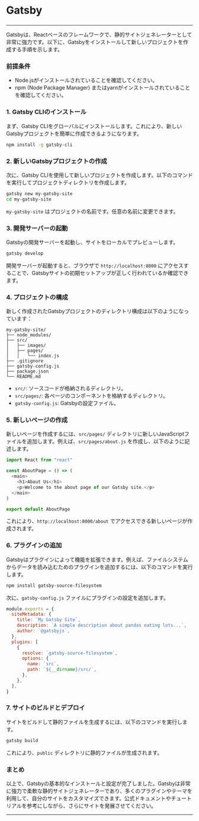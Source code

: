 ###
# Gatsby
###

---

Gatsbyは、Reactベースのフレームワークで、静的サイトジェネレーターとして非常に強力です。以下に、Gatsbyをインストールして新しいプロジェクトを作成する手順を示します。

### 前提条件

- Node.jsがインストールされていることを確認してください。
- npm (Node Package Manager) またはyarnがインストールされていることを確認してください。

### 1. Gatsby CLIのインストール

まず、Gatsby CLIをグローバルにインストールします。これにより、新しいGatsbyプロジェクトを簡単に作成できるようになります。

```bash
npm install -g gatsby-cli
```

### 2. 新しいGatsbyプロジェクトの作成

次に、Gatsby CLIを使用して新しいプロジェクトを作成します。以下のコマンドを実行してプロジェクトディレクトリを作成します。

```bash
gatsby new my-gatsby-site
cd my-gatsby-site
```

`my-gatsby-site` はプロジェクトの名前です。任意の名前に変更できます。

### 3. 開発サーバーの起動

Gatsbyの開発サーバーを起動し、サイトをローカルでプレビューします。

```bash
gatsby develop
```

開発サーバーが起動すると、ブラウザで `http://localhost:8000` にアクセスすることで、Gatsbyサイトの初期セットアップが正しく行われているか確認できます。

### 4. プロジェクトの構成

新しく作成されたGatsbyプロジェクトのディレクトリ構成は以下のようになっています：

```
my-gatsby-site/
├── node_modules/
├── src/
│   ├── images/
│   ├── pages/
│   │   └── index.js
├── .gitignore
├── gatsby-config.js
├── package.json
└── README.md
```

- `src/`: ソースコードが格納されるディレクトリ。
- `src/pages/`: 各ページのコンポーネントを格納するディレクトリ。
- `gatsby-config.js`: Gatsbyの設定ファイル。

### 5. 新しいページの作成

新しいページを作成するには、`src/pages/` ディレクトリに新しいJavaScriptファイルを追加します。例えば、`src/pages/about.js` を作成し、以下のように記述します。

```javascript
import React from "react"

const AboutPage = () => (
  <main>
    <h1>About Us</h1>
    <p>Welcome to the about page of our Gatsby site.</p>
  </main>
)

export default AboutPage
```

これにより、`http://localhost:8000/about` でアクセスできる新しいページが作成されます。

### 6. プラグインの追加

Gatsbyはプラグインによって機能を拡張できます。例えば、ファイルシステムからデータを読み込むためのプラグインを追加するには、以下のコマンドを実行します。

```bash
npm install gatsby-source-filesystem
```

次に、`gatsby-config.js` ファイルにプラグインの設定を追加します。

```javascript
module.exports = {
  siteMetadata: {
    title: `My Gatsby Site`,
    description: `A simple description about pandas eating lots...`,
    author: `@gatsbyjs`,
  },
  plugins: [
    {
      resolve: `gatsby-source-filesystem`,
      options: {
        name: `src`,
        path: `${__dirname}/src/`,
      },
    },
  ],
}
```

### 7. サイトのビルドとデプロイ

サイトをビルドして静的ファイルを生成するには、以下のコマンドを実行します。

```bash
gatsby build
```

これにより、`public` ディレクトリに静的ファイルが生成されます。

### まとめ

以上で、Gatsbyの基本的なインストールと設定が完了しました。Gatsbyは非常に強力で柔軟な静的サイトジェネレーターであり、多くのプラグインやテーマを利用して、自分のサイトをカスタマイズできます。公式ドキュメントやチュートリアルを参考にしながら、さらにサイトを発展させてください。

---
